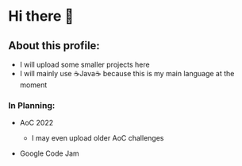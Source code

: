 # Hi there 👋

## About this profile: 
- I will upload some smaller projects here
- I will mainly use ☕Java☕ because this is my main language at the moment

### In Planning: 
* AoC 2022 
  * I may even upload older AoC challenges
  
* Google Code Jam

